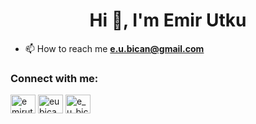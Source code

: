 <h1 align="center">Hi 👋, I'm Emir Utku</h1>

- 📫 How to reach me **e.u.bican@gmail.com**

<h3 align="left">Connect with me:</h3>
<p align="left">
<a href="https://linkedin.com/in/emirutkubican" target="blank"><img align="center" src="https://raw.githubusercontent.com/rahuldkjain/github-profile-readme-generator/master/src/images/icons/Social/linked-in-alt.svg" alt="emirutkubican" height="30" width="40" /></a>
<a href="https://stackoverflow.com/users/eubican" target="blank"><img align="center" src="https://raw.githubusercontent.com/rahuldkjain/github-profile-readme-generator/master/src/images/icons/Social/stack-overflow.svg" alt="eubican" height="30" width="40" /></a>
<a href="https://www.hackerrank.com/e_u_bican" target="blank"><img align="center" src="https://raw.githubusercontent.com/rahuldkjain/github-profile-readme-generator/master/src/images/icons/Social/hackerrank.svg" alt="e_u_bican" height="30" width="40" /></a>
</p>
